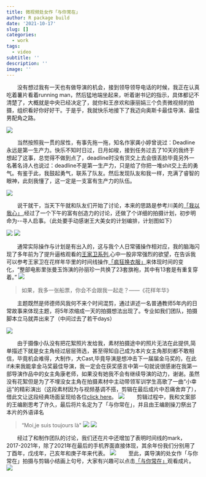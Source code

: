 ```yaml
---
title: 微视频处女作「与你常在」
author: R package build
date: '2021-10-17'
slug: []
categories:
  - work
tags:
  - video
subtitle: ''
description: ''
image: ''
---
```

&emsp;&emsp;没有想过我有一天也有做导演的机会，接到领导领导电话的时候，我正在认真吃着薯片看着running man，然后猛地端坐起来，听着谢书记的指示，具体都记不清楚了，大概就是中央已经决定了，就你和王彦欢和康丽娟三个负责微视频的拍摄，组织看好你好好干。于是乎，我就快乐地接下了我迈向奥斯卡最佳导演、最佳男配角之路。

![](/post/2021-10-17-/firstvlog_files/第一张.jpeg)

&emsp;&emsp;当然按照我一贯的尿性，有事先拖一拖，知名作家龚小婷曾说过：Deadline永远是第一生产力。快乐不知时日过，日月如梭，接到任务过去了10天的我终于想起了这事，总觉得不做到点了，deadline时没有货交上去会很丢脸毕竟另外一名著名诗人也说过：deadline不是第一生产力，只是给了你把一堆shit交上去的勇气。有鉴于此，我鼓起勇气，联系了队友。然后发现队友和我一样，充满了睿智的眼神，此刻我懂了，这一定是一支富有生产力的队伍。

![](/post/2021-10-17-/firstvlog_files/讨论.jpeg)

&emsp;&emsp;说干就干，当天下午就和队友们开始了讨论，本来的思路是参考川美的[「我以我心」](https://www.bilibili.com/video/BV1rW411Z795?from=search&seid=1770707310150699411&spm_id_from=333.337.0.0),经过了一个下午的富有创造力的讨论，还做了个详细的拍摄计划，初步明命为--寻人启事。（此处要手动感谢王大美女的计划编排，计划图如下）

![](/post/2021-10-17-/firstvlog_files/我以我心.jpg)
![](/post/2021-10-17-/firstvlog_files/3万小时成为专家.jpg)

&emsp;&emsp;通常实际操作与计划是有出入的，这与我个人日常骚操作相对应，我的脑海闪现了多年前为了提升逼格观看的[王家卫系列](https://www.bilibili.com/video/BV1Qs411Q7LY?from=search&seid=4719091331417309848&spm_id_from=333.337.0.0),心中一股非常强烈的欲望，在告诉我可以参考王家卫在花样年华里的时间线操作[「疯狂换衣服」](https://www.bilibili.com/video/BV1WW41197jg?from=search&seid=4902203628406360712&spm_id_from=333.337.0.0)来体现时间的变化，“整部电影里张曼玉饰演的孙丽珍一共换了23套旗袍，其中有13套是有重复穿着。”
![](/post/2021-10-17-/firstvlog_files/花样年华.jpg)
> 如果，我多一张船票，你会不会跟我一起走？——《花样年华》

&emsp;&emsp;主题既然是师德师风我何不来个时间混剪，通过讲述一名普通教师5年内的日常故事来体现主题，将5年浓缩成一天的拍摄想法出现了。专业如我们团队，拍摄脚本立马就弄出来了（中间过去了若干days）

![](/post/2021-10-17-/firstvlog_files/脚本.jpg)

&emsp;&emsp;由于摄像小队没有把花絮照片发给我，素材拍摄途中的照片无法在此提供,简单描述下就是女主角经过层层筛选，甚至得知自己成为本片女主角那刻都不敢相信，毕竟机会难得，大制作，大Cast,毕竟导演是想冲击下一届届金马奖的，在此if未来我能拿金马奖最佳导演，我一定会在获奖感言中第一句就说很感谢在我第一部导演作品中的女主角康老师，如果没有她我不会有继续导演的动力，谢谢。虽然没有花絮但是为了不埋没女主角在拍摄素材中主动带领军训学生高歌了一曲“小幸运”的精彩演出（这段素材因为与视频基调不搭，剪辑在最后成片中忍痛舍弃了），借此文让这段经典场面呈现给各位[click here](https://www.bilibili.com/video/BV1RT4y1o7UC/)。
![](/post/2021-10-17-/firstvlog_files/我太难了.jpeg)
&emsp;&emsp;剪辑过程中，我和文案部的王编剧思考了许久，最后将片名定为了「与你常在」，并且由王编剧操刀祭出了本片的外语译名
> “Moi,je suis toujours là"
![](/post/2021-10-17-/firstvlog_files/与王的对话.jpeg)
![](/post/2021-10-17-/firstvlog_files/与你常在.png)

&emsp;&emsp;经过了和制作团队的讨论，我们还在片中还增加了表明时间线的mark，2017-2021年，除了2021年在最后的手机界面直接体现，其余年份我们分别用了丁酉年，戊戌年，己亥年和庚子年来代表。
![](/post/2021-10-17-/firstvlog_files/时间mark.jpg)
&emsp;&emsp;至此，龚导演的处女作「与你常在」拍摄与剪辑小结画上句号，大家有兴趣可以点击[「与你常在」](https://www.bilibili.com/video/BV16f4y1774P/)观看成片。
![](/post/2021-10-17-/firstvlog_files/获奖1.jpg)









